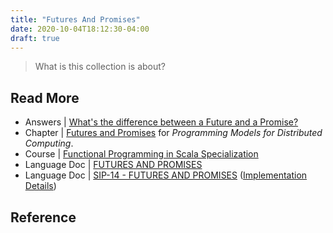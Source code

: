 ```yaml
---
title: "Futures And Promises"
date: 2020-10-04T18:12:30-04:00
draft: true
---
```


> What is this collection is about?



## Read More

- Answers | [What's the difference between a Future and a Promise?](https://stackoverflow.com/questions/14541975/whats-the-difference-between-a-future-and-a-promise)
- Chapter | [Futures and Promises](http://dist-prog-book.com/chapter/2/futures.html) for *Programming Models for Distributed Computing*.
- Course | [Functional Programming in Scala Specialization](https://www.coursera.org/specializations/scala#courses)
- Language Doc | [FUTURES AND PROMISES](https://docs.scala-lang.org/overviews/core/futures.html)
- Language Doc | [SIP-14 - FUTURES AND PROMISES](https://docs.scala-lang.org/sips/futures-promises.html) ([Implementation Details](https://github.com/phaller/scala/tree/execution-context/src/library/scala/concurrent))

## Reference
